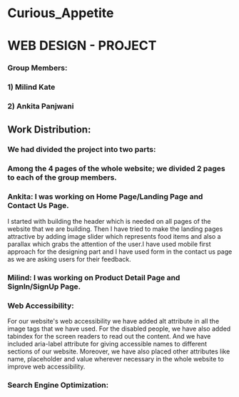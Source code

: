 # Curious_Appetite

# WEB DESIGN - PROJECT

### Group Members: 
### 1) Milind Kate
### 2) Ankita Panjwani

## Work Distribution:

### We had divided the project into two parts:

### Among the 4 pages of the whole website; we divided 2 pages to each of the group members.


### Ankita: I was working on Home Page/Landing Page and Contact Us Page.
I started with building the header which is needed on all pages of the website that we are building. Then I have tried to make the landing pages attractive by adding image slider which represents food items and also a parallax which grabs the attention of the user.I have used mobile first approach for the designing part and I have used form in the contact us page as we are asking users for their feedback.

### Milind: I was working on Product Detail Page and SignIn/SignUp Page. 


### Web Accessibility:

For our website's web accessibility we have added alt attribute in all the image tags that we have used. For the disabled people, we have also added tabindex for the screen readers to read out the content. And we have included aria-label attribute for giving accessible names to different sections of our website. Moreover, we have also placed other attributes like name, placeholder and value wherever necessary in the whole website to improve web accessibility.

### Search Engine Optimization:
